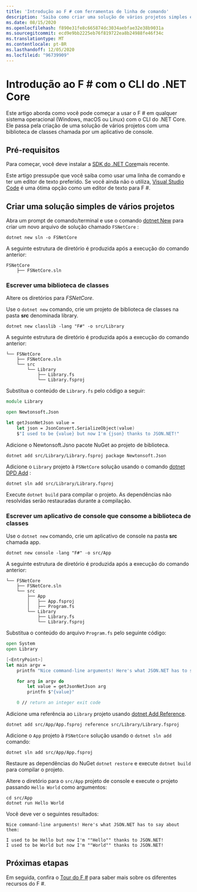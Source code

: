 ```yaml
---
title: 'Introdução ao F # com ferramentas de linha de comando'
description: 'Saiba como criar uma solução de vários projetos simples em F # usando o CLI do .NET Core em qualquer sistema operacional (Windows, macOS ou Linux).'
ms.date: 08/15/2020
ms.openlocfilehash: f890e31fe8c665874dc3034aebfae32e38b9031a
ms.sourcegitcommit: ecd9e9bb2225eb76f819722ea8b24988fe46f34c
ms.translationtype: MT
ms.contentlocale: pt-BR
ms.lasthandoff: 12/05/2020
ms.locfileid: "96739909"
---
```

# <a name="get-started-with-f-with-the-net-core-cli"></a>Introdução ao F # com o CLI do .NET Core

Este artigo aborda como você pode começar a usar o F # em qualquer sistema operacional (Windows, macOS ou Linux) com o CLI do .NET Core. Ele passa pela criação de uma solução de vários projetos com uma biblioteca de classes chamada por um aplicativo de console.

## <a name="prerequisites"></a>Pré-requisitos

Para começar, você deve instalar a [SDK do .NET Core](https://dotnet.microsoft.com/download)mais recente.

Este artigo pressupõe que você saiba como usar uma linha de comando e ter um editor de texto preferido. Se você ainda não o utiliza, [Visual Studio Code](get-started-vscode.md) é uma ótima opção como um editor de texto para F #.

## <a name="build-a-simple-multi-project-solution"></a>Criar uma solução simples de vários projetos

Abra um prompt de comando/terminal e use o comando [dotnet New](../../core/tools/dotnet-new.md) para criar um novo arquivo de solução chamado `FSNetCore` :

```dotnetcli
dotnet new sln -o FSNetCore
```

A seguinte estrutura de diretório é produzida após a execução do comando anterior:

```console
FSNetCore
    ├── FSNetCore.sln
```

### <a name="write-a-class-library"></a>Escrever uma biblioteca de classes

Altere os diretórios para *FSNetCore*.

Use o `dotnet new` comando, crie um projeto de biblioteca de classes na pasta **src** denominada library.

```dotnetcli
dotnet new classlib -lang "F#" -o src/Library
```

A seguinte estrutura de diretório é produzida após a execução do comando anterior:

```console
└── FSNetCore
    ├── FSNetCore.sln
    └── src
        └── Library
            ├── Library.fs
            └── Library.fsproj
```

Substitua o conteúdo de `Library.fs` pelo código a seguir:

```fsharp
module Library

open Newtonsoft.Json

let getJsonNetJson value =
    let json = JsonConvert.SerializeObject(value)
    $"I used to be {value} but now I'm {json} thanks to JSON.NET!"
```

Adicione o Newtonsoft.Jsno pacote NuGet ao projeto de biblioteca.

```dotnetcli
dotnet add src/Library/Library.fsproj package Newtonsoft.Json
```

Adicione o `Library` projeto à `FSNetCore` solução usando o comando [dotnet DPD Add](../../core/tools/dotnet-sln.md) :

```dotnetcli
dotnet sln add src/Library/Library.fsproj
```

Execute `dotnet build` para compilar o projeto. As dependências não resolvidas serão restauradas durante a compilação.

### <a name="write-a-console-application-that-consumes-the-class-library"></a>Escrever um aplicativo de console que consome a biblioteca de classes

Use o `dotnet new` comando, crie um aplicativo de console na pasta **src** chamada app.

```dotnetcli
dotnet new console -lang "F#" -o src/App
```

A seguinte estrutura de diretório é produzida após a execução do comando anterior:

```console
└── FSNetCore
    ├── FSNetCore.sln
    └── src
        ├── App
        │   ├── App.fsproj
        │   ├── Program.fs
        └── Library
            ├── Library.fs
            └── Library.fsproj
```

Substitua o conteúdo do arquivo `Program.fs` pelo seguinte código:

```fsharp
open System
open Library

[<EntryPoint>]
let main argv =
    printfn "Nice command-line arguments! Here's what JSON.NET has to say about them:"

    for arg in argv do
        let value = getJsonNetJson arg
        printfn $"{value}"

    0 // return an integer exit code
```

Adicione uma referência ao `Library` projeto usando [dotnet Add Reference](../../core/tools/dotnet-add-reference.md).

```dotnetcli
dotnet add src/App/App.fsproj reference src/Library/Library.fsproj
```

Adicione o `App` projeto à `FSNetCore` solução usando o `dotnet sln add` comando:

```dotnetcli
dotnet sln add src/App/App.fsproj
```

Restaure as dependências do NuGet `dotnet restore` e execute `dotnet build` para compilar o projeto.

Altere o diretório para o `src/App` projeto de console e execute o projeto passando `Hello World` como argumentos:

```dotnetcli
cd src/App
dotnet run Hello World
```

Você deve ver o seguintes resultados:

```console
Nice command-line arguments! Here's what JSON.NET has to say about them:

I used to be Hello but now I'm ""Hello"" thanks to JSON.NET!
I used to be World but now I'm ""World"" thanks to JSON.NET!
```

## <a name="next-steps"></a>Próximas etapas

Em seguida, confira o [Tour do F #](../tour.md) para saber mais sobre os diferentes recursos do F #.
